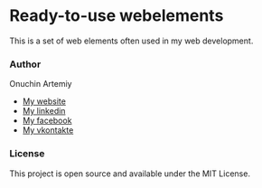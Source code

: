 # Ready-to-use webelements
This is a set of web elements often used in my web development.  


### Author
Onuchin Artemiy
- [My website](https://onuchin.com "My website")  
- [My linkedin](https://www.linkedin.com/in/artemiy-onuchin-12926416a/ "My linkedin")  
- [My facebook](https://www.facebook.com/artemyonuchin/ "My facebook")  
- [My vkontakte](https://vk.com/artemyonuchin "My vkontakte")  


### License
This project is open source and available under the MIT License.  
